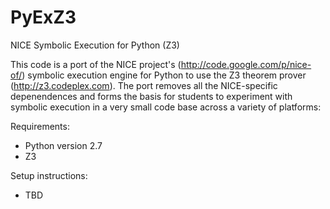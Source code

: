 PyExZ3
======

NICE Symbolic Execution for Python (Z3)

This code is a port of the NICE project's (http://code.google.com/p/nice-of/) 
symbolic execution engine for Python to use the Z3 theorem prover (http://z3.codeplex.com).
The port removes all the NICE-specific depenendences and forms the basis for
students to experiment with symbolic execution in a very small code base across
a variety of platforms:

Requirements:

- Python version 2.7
- Z3 

Setup instructions:

- TBD


